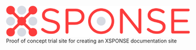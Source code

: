 ![XSPONSE logo](XSPONSE_Logo.png)
Proof of concept trial site for creating an XSPONSE documentation site
